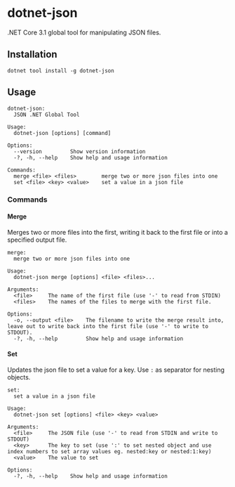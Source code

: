 # dotnet-json

.NET Core 3.1 global tool for manipulating JSON files.

## Installation

`dotnet tool install -g dotnet-json`

## Usage

```
dotnet-json:
  JSON .NET Global Tool

Usage:
  dotnet-json [options] [command]

Options:
  --version         Show version information
  -?, -h, --help    Show help and usage information

Commands:
  merge <file> <files>        merge two or more json files into one
  set <file> <key> <value>    set a value in a json file
```

### Commands

#### Merge

Merges two or more files into the first, writing it back to the first file or into a specified output file.

```
merge:
  merge two or more json files into one

Usage:
  dotnet-json merge [options] <file> <files>...

Arguments:
  <file>     The name of the first file (use '-' to read from STDIN)
  <files>    The names of the files to merge with the first file.

Options:
  -o, --output <file>    The filename to write the merge result into, leave out to write back into the first file (use '-' to write to STDOUT).
  -?, -h, --help         Show help and usage information
```

#### Set

Updates the json file to set a value for a key. Use `:` as separator for nesting objects.

```
set:
  set a value in a json file

Usage:
  dotnet-json set [options] <file> <key> <value>

Arguments:
  <file>     The JSON file (use '-' to read from STDIN and write to STDOUT)
  <key>      The key to set (use ':' to set nested object and use index numbers to set array values eg. nested:key or nested:1:key)
  <value>    The value to set

Options:
  -?, -h, --help    Show help and usage information
```
